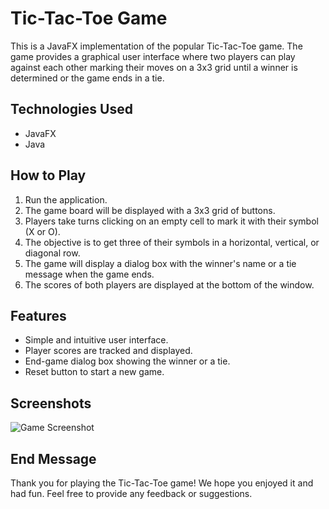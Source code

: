 # Tic-Tac-Toe Game

This is a JavaFX implementation of the popular Tic-Tac-Toe game. The game provides a graphical user interface where two players can play against each other marking their moves on a 3x3 grid until a winner is determined or the game ends in a tie.

## Technologies Used
- JavaFX
- Java

## How to Play
1. Run the application.
2. The game board will be displayed with a 3x3 grid of buttons.
3. Players take turns clicking on an empty cell to mark it with their symbol (X or O).
4. The objective is to get three of their symbols in a horizontal, vertical, or diagonal row.
5. The game will display a dialog box with the winner's name or a tie message when the game ends.
6. The scores of both players are displayed at the bottom of the window.

## Features
- Simple and intuitive user interface.
- Player scores are tracked and displayed.
- End-game dialog box showing the winner or a tie.
- Reset button to start a new game.

## Screenshots
![Game Screenshot](/screenshots/game_screenshot.png)

## End Message

Thank you for playing the Tic-Tac-Toe game! We hope you enjoyed it and had fun. Feel free to provide any feedback or suggestions.
